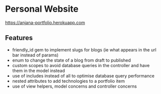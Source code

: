 # Personal Website
https://anjana-portfolio.herokuapp.com

## Features

- friendly_id gem to implement slugs for blogs (ie what appears in the url bar instead of params)
- enum to change the state of a blog from draft to published
- custom scopes to avoid database queries in the controller and have them in the model instead
- use of includes instead of all to optimise database query performance
- nested attributes to add technologies to a portfolio item
- use of view helpers, model concerns and controller concerns
